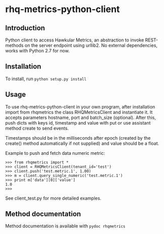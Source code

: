 rhq-metrics-python-client
=========================

## Introduction

Python client to access Hawkular Metrics, an abstraction to invoke REST-methods on the server endpoint using urllib2. No external dependencies, works with Python 2.7 for now.

## Installation

To install, run ``python setup.py install``

## Usage

To use rhq-metrics-python-client in your own program, after installation import from rhqmetrics the class RHQMetricsClient and instantiate it. It accepts parameters hostname, port and batch_size (optional). After this, push dicts with keys id, timestamp and value with put or use assistant method create to send events.

Timestamps should be in the milliseconds after epoch (created by the create() method automatically if not supplied) and value should be a float.

Example to push and fetch data numeric metric:

```
>>> from rhqmetrics import *
>>> client = RHQMetricsClient(tenant_id='test')
>>> client.push('test.metric.1', 1.00)
>>> m = client.query_single_numeric('test.metric.1')
>>> print m['data'][0]['value']
1.0
>>>
```

See client_test.py for more detailed examples.

## Method documentation

Method documentation is available with ``pydoc rhqmetrics``
